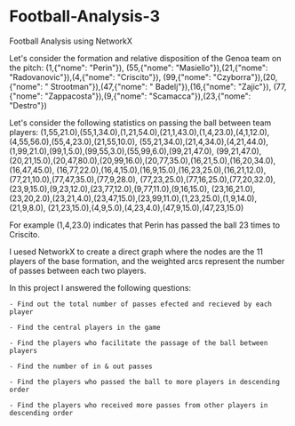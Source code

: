 # Football-Analysis-3
Football Analysis using NetworkX


Let's consider the formation and relative disposition of the Genoa team on the pitch:
(1,{"nome": "Perin"}), (55,{"nome": "Masiello"}),(21,{"nome": "Radovanovic"}),(4,{"nome": "Criscito"}),
(99,{"nome": "Czyborra"}),(20,{"nome": " Strootman"}),(47,{"nome": " Badelj"}),(16,{"nome": "Zajic"}),
(77,{"nome": "Zappacosta"}),(9,{"nome": "Scamacca"}),(23,{"nome": "Destro"})

Let's consider the following statistics on passing the ball between team players:
(1,55,21.0),(55,1,34.0),(1,21,54.0),(21,1,43.0),(1,4,23.0),(4,1,12.0),(4,55,56.0),(55,4,23.0),(21,55,10.0),
(55,21,34.0),(21,4,34.0),(4,21,44.0),(1,99,21.0),(99,1,5.0),(99,55,3.0),(55,99,6.0),(99,21,47.0),
(99,21,47.0),(20,21,15.0),(20,47,80.0),(20,99,16.0),(20,77,35.0),(16,21,5.0),(16,20,34.0),(16,47,45.0),
(16,77,22.0),(16,4,15.0),(16,9,15.0),(16,23,25.0),(16,21,12.0),(77,21,10.0),(77,47,35.0),(77,9,28.0),
(77,23,25.0),(77,16,25.0),(77,20,32.0),(23,9,15.0),(9,23,12.0),(23,77,12.0),(9,77,11.0),(9,16,15.0),
(23,16,21.0),(23,20,2.0),(23,21,4.0),(23,47,15.0),(23,99,11.0),(1,23,25.0),(1,9,14.0),(21,9,8.0),
(21,23,15.0),(4,9,5.0),(4,23,4.0),(47,9,15.0),(47,23,15.0)

For example (1,4,23.0) indicates that Perin has passed the ball 23 times to Criscito.

I uesed NetworkX to create a direct graph where the nodes are the 11 players of the base formation, and the weighted arcs represent the number of passes between each two players.

In this project I answered the following questions:

    - Find out the total number of passes efected and recieved by each player
    
    - Find the central players in the game
    
    - Find the players who facilitate the passage of the ball between players
    
    - Find the number of in & out passes
    
    - Find the players who passed the ball to more players in descending order
    
    - Find the players who received more passes from other players in descending order

